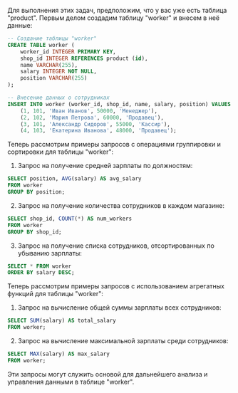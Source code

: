 Для выполнения этих задач, предположим, что у вас уже есть таблица "product". Первым делом создадим таблицу "worker" и внесем в неё данные:

```sql
-- Создание таблицы "worker"
CREATE TABLE worker (
    worker_id INTEGER PRIMARY KEY,
    shop_id INTEGER REFERENCES product (id),
    name VARCHAR(255),
    salary INTEGER NOT NULL,
    position VARCHAR(255)
);

-- Внесение данных о сотрудниках
INSERT INTO worker (worker_id, shop_id, name, salary, position) VALUES
    (1, 101, 'Иван Иванов', 50000, 'Менеджер'),
    (2, 102, 'Мария Петрова', 60000, 'Продавец'),
    (3, 101, 'Александр Сидоров', 55000, 'Кассир'),
    (4, 103, 'Екатерина Иванова', 48000, 'Продавец');
```

Теперь рассмотрим примеры запросов с операциями группировки и сортировки для таблицы "worker":

1. Запрос на получение средней зарплаты по должностям:

```sql
SELECT position, AVG(salary) AS avg_salary
FROM worker
GROUP BY position;
```

2. Запрос на получение количества сотрудников в каждом магазине:

```sql
SELECT shop_id, COUNT(*) AS num_workers
FROM worker
GROUP BY shop_id;
```

3. Запрос на получение списка сотрудников, отсортированных по убыванию зарплаты:

```sql
SELECT * FROM worker
ORDER BY salary DESC;
```

Теперь рассмотрим примеры запросов с использованием агрегатных функций для таблицы "worker":

1. Запрос на вычисление общей суммы зарплаты всех сотрудников:

```sql
SELECT SUM(salary) AS total_salary
FROM worker;
```

2. Запрос на вычисление максимальной зарплаты среди сотрудников:

```sql
SELECT MAX(salary) AS max_salary
FROM worker;
```

Эти запросы могут служить основой для дальнейшего анализа и управления данными в таблице "worker".
